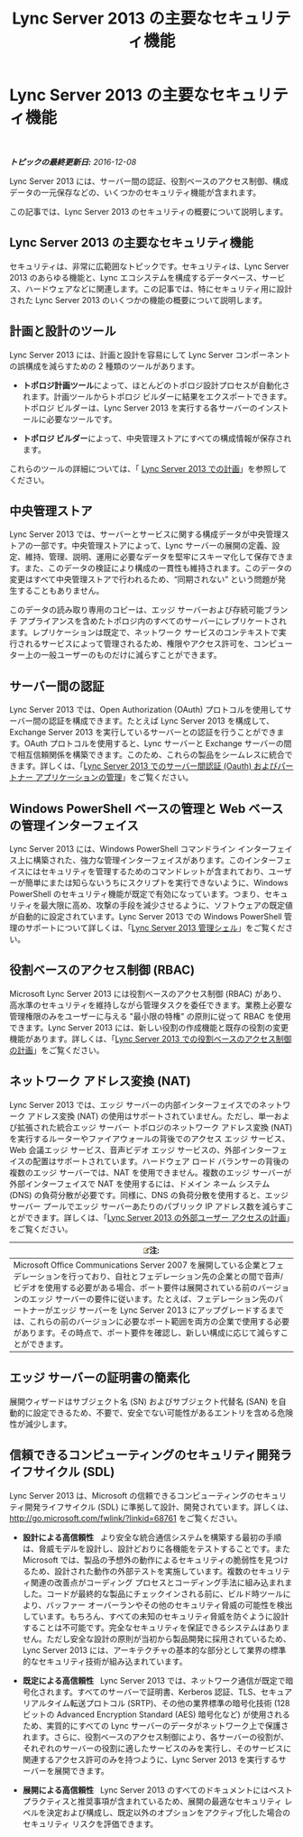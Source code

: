 ﻿---
title: Lync Server 2013 の主要なセキュリティ機能
TOCTitle: Lync Server 2013 の主要なセキュリティ機能
ms:assetid: bf2a3b8f-73c6-47e1-8c9e-ca1dc1a502bf
ms:mtpsurl: https://technet.microsoft.com/ja-jp/library/Dn342829(v=OCS.15)
ms:contentKeyID: 56270143
ms.date: 12/10/2016
mtps_version: v=OCS.15
ms.translationtype: HT
---

# Lync Server 2013 の主要なセキュリティ機能

 

_**トピックの最終更新日:** 2016-12-08_

Lync Server 2013 には、サーバー間の認証、役割ベースのアクセス制御、構成データの一元保存などの、いくつかのセキュリティ機能が含まれます。

この記事では、Lync Server 2013 のセキュリティの概要について説明します。

## Lync Server 2013 の主要なセキュリティ機能

セキュリティは、非常に広範囲なトピックです。セキュリティは、Lync Server 2013 のあらゆる機能と、Lync エコシステムを構成するデータベース、サービス、ハードウェアなどに関連します。この記事では、特にセキュリティ用に設計された Lync Server 2013 のいくつかの機能の概要について説明します。

## 計画と設計のツール

Lync Server 2013 には、計画と設計を容易にして Lync Server コンポーネントの誤構成を減らすための 2 種類のツールがあります。

  - **トポロジ計画ツール**によって、ほとんどのトポロジ設計プロセスが自動化されます。計画ツールからトポロジ ビルダーに結果をエクスポートできます。トポロジ ビルダーは、Lync Server 2013 を実行する各サーバーのインストールに必要なツールです。

  - **トポロジ ビルダー**によって、中央管理ストアにすべての構成情報が保存されます。

これらのツールの詳細については、「 [Lync Server 2013 での計画](lync-server-2013-planning.md)」を参照してください。

## 中央管理ストア

Lync Server 2013 では、サーバーとサービスに関する構成データが中央管理ストアの一部です。中央管理ストアによって、Lync サーバーの展開の定義、設定、維持、管理、説明、運用に必要なデータを堅牢にスキーマ化して保存できます。また、このデータの検証により構成の一貫性も維持されます。このデータの変更はすべて中央管理ストアで行われるため、“同期されない” という問題が発生することもありません。

このデータの読み取り専用のコピーは、エッジ サーバーおよび存続可能ブランチ アプライアンスを含めたトポロジ内のすべてのサーバーにレプリケートされます。レプリケーションは既定で、ネットワーク サービスのコンテキストで実行されるサービスによって管理されるため、権限やアクセス許可を、コンピューター上の一般ユーザーのものだけに減らすことができます。

## サーバー間の認証

Lync Server 2013 では、Open Authorization (OAuth) プロトコルを使用してサーバー間の認証を構成できます。たとえば Lync Server 2013 を構成して、Exchange Server 2013 を実行しているサーバーとの認証を行うことができます。OAuth プロトコルを使用すると、Lync サーバーと Exchange サーバーの間で相互信頼関係を構築できます。このため、これらの製品をシームレスに統合できます。詳しくは、「[Lync Server 2013 でのサーバー間認証 (Oauth) およびパートナー アプリケーションの管理](lync-server-2013-managing-server-to-server-authentication-oauth-and-partner-applications.md)」をご覧ください。

## Windows PowerShell ベースの管理と Web ベースの管理インターフェイス

Lync Server 2013 には、Windows PowerShell コマンドライン インターフェイス上に構築された、強力な管理インターフェイスがあります。このインターフェイスにはセキュリティを管理するためのコマンドレットが含まれており、ユーザーが簡単にまたは知らないうちにスクリプトを実行できないように、Windows PowerShell のセキュリティ機能が既定で有効になっています。つまり、セキュリティを最大限に高め、攻撃の手段を減少させるように、ソフトウェアの既定値が自動的に設定されています。Lync Server 2013 での Windows PowerShell 管理のサポートについて詳しくは、「[Lync Server 2013 管理シェル](lync-server-2013-lync-server-management-shell.md)」をご覧ください。

## 役割ベースのアクセス制御 (RBAC)

Microsoft Lync Server 2013 には役割ベースのアクセス制御 (RBAC) があり、高水準のセキュリティを維持しながら管理タスクを委任できます。業務上必要な管理権限のみをユーザーに与える "最小限の特権" の原則に従って RBAC を使用できます。Lync Server 2013 には、新しい役割の作成機能と既存の役割の変更機能があります。詳しくは、「[Lync Server 2013 での役割ベースのアクセス制御の計画](lync-server-2013-planning-for-role-based-access-control.md)」をご覧ください。

## ネットワーク アドレス変換 (NAT)

Lync Server 2013 では、エッジ サーバーの内部インターフェイスでのネットワーク アドレス変換 (NAT) の使用はサポートされていません。ただし、単一および拡張された統合エッジ サーバー トポロジのネットワーク アドレス変換 (NAT) を実行するルーターやファイアウォールの背後でのアクセス エッジ サービス、Web 会議エッジ サービス、音声ビデオ エッジ サービスの、外部インターフェイスの配置はサポートされています。ハードウェア ロード バランサーの背後の複数のエッジ サーバーでは、NAT を使用できません。複数のエッジ サーバーが外部インターフェイスで NAT を使用するには、ドメイン ネーム システム (DNS) の負荷分散が必要です。同様に、DNS の負荷分散を使用すると、エッジ サーバー プールでエッジ サーバーあたりのパブリック IP アドレス数を減らすことができます。詳しくは、「[Lync Server 2013 の外部ユーザー アクセスの計画](lync-server-2013-planning-for-external-user-access.md)」をご覧ください。

<table>
<thead>
<tr class="header">
<th><img src="images/Gg412781.note(OCS.15).gif" title="note" alt="note" />注:</th>
</tr>
</thead>
<tbody>
<tr class="odd">
<td>Microsoft Office Communications Server 2007 を展開している企業とフェデレーションを行っており、自社とフェデレーション先の企業との間で音声/ビデオを使用する必要がある場合、ポート要件は展開されている前のバージョンのエッジ サーバーの要件に従います。たとえば、フェデレーション先のパートナーがエッジ サーバーを Lync Server 2013 にアップグレードするまでは、これらの前のバージョンに必要なポート範囲を両方の企業で使用する必要があります。その時点で、ポート要件を確認し、新しい構成に応じて減らすことができます。</td>
</tr>
</tbody>
</table>


## エッジ サーバーの証明書の簡素化

展開ウィザードはサブジェクト名 (SN) およびサブジェクト代替名 (SAN) を自動的に設定できるため、不要で、安全でない可能性があるエントリを含める危険性が減少します。

## 信頼できるコンピューティングのセキュリティ開発ライフサイクル (SDL)

Lync Server 2013 は、Microsoft の信頼できるコンピューティングのセキュリティ開発ライフサイクル (SDL) に準拠して設計、開発されています。詳しくは、<http://go.microsoft.com/fwlink/?linkid=68761> をご覧ください。

  - **設計による高信頼性**   より安全な統合通信システムを構築する最初の手順は、脅威モデルを設計し、設計どおりに各機能をテストすることです。また Microsoft では、製品の予想外の動作によるセキュリティの脆弱性を見つけるため、設計された動作の外部テストを実施しています。複数のセキュリティ関連の改善点がコーディング プロセスとコーディング手法に組み込まれました。コードが最終的な製品にチェックインされる前に、ビルド時ツールにより、バッファー オーバーランやその他のセキュリティ脅威の可能性を検出しています。もちろん、すべての未知のセキュリティ脅威を防ぐように設計することは不可能です。完全なセキュリティを保証できるシステムはありません。ただし安全な設計の原則が当初から製品開発に採用されているため、Lync Server 2013 には、アーキテクチャの基本的な部分として業界の標準的なセキュリティ技術が組み込まれています。

  - **既定による高信頼性**   Lync Server 2013 では、ネットワーク通信が既定で暗号化されます。すべてのサーバーで証明書、Kerberos 認証、TLS、セキュア リアルタイム転送プロトコル (SRTP)、その他の業界標準の暗号化技術 (128 ビットの Advanced Encryption Standard (AES) 暗号化など) が使用されるため、実質的にすべての Lync サーバーのデータがネットワーク上で保護されます。さらに、役割ベースのアクセス制御により、各サーバーの役割が、それぞれのサーバーの役割に適したサービスのみを実行し、そのサービスに関連するアクセス許可のみを持つように、Lync Server 2013 を実行するサーバーを展開できます。

  - **展開による高信頼性**   Lync Server 2013 のすべてのドキュメントにはベスト プラクティスと推奨事項が含まれているため、展開の最適なセキュリティ レベルを決定および構成し、既定以外のオプションをアクティブ化した場合のセキュリティ リスクを評価できます。

